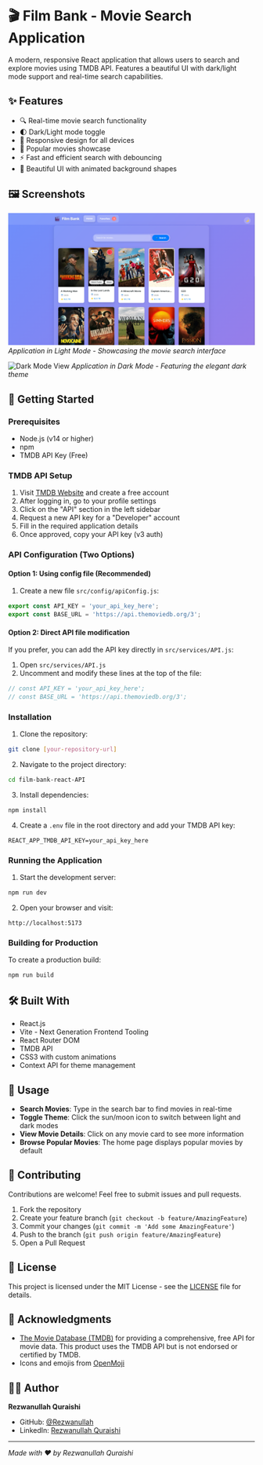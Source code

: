 # 🎬 Film Bank - Movie Search Application

A modern, responsive React application that allows users to search and explore movies using TMDB API. Features a beautiful UI with dark/light mode support and real-time search capabilities.

## ✨ Features

- 🔍 Real-time movie search functionality
- 🌓 Dark/Light mode toggle
- 📱 Responsive design for all devices
- 🎯 Popular movies showcase
- ⚡ Fast and efficient search with debouncing
- 🎨 Beautiful UI with animated background shapes

## 🖼️ Screenshots

![Light Mode View](./screenshots/light.png)
*Application in Light Mode - Showcasing the movie search interface*

![Dark Mode View](./sscreenshots/dark.png)
*Application in Dark Mode - Featuring the elegant dark theme*

## 🚀 Getting Started

### Prerequisites

- Node.js (v14 or higher)
- npm
- TMDB API Key (Free)

### TMDB API Setup

1. Visit [TMDB Website](https://www.themoviedb.org/) and create a free account
2. After logging in, go to your profile settings
3. Click on the "API" section in the left sidebar
4. Request a new API key for a "Developer" account
5. Fill in the required application details
6. Once approved, copy your API key (v3 auth)

### API Configuration (Two Options)

#### Option 1: Using config file (Recommended)
1. Create a new file `src/config/apiConfig.js`:
```javascript
export const API_KEY = 'your_api_key_here';
export const BASE_URL = 'https://api.themoviedb.org/3';
```

#### Option 2: Direct API file modification
If you prefer, you can add the API key directly in `src/services/API.js`:
1. Open `src/services/API.js`
2. Uncomment and modify these lines at the top of the file:
```javascript
// const API_KEY = 'your_api_key_here';
// const BASE_URL = 'https://api.themoviedb.org/3';
```

### Installation

1. Clone the repository:
```bash
git clone [your-repository-url]
```

2. Navigate to the project directory:
```bash
cd film-bank-react-API
```

3. Install dependencies:
```bash
npm install
```

4. Create a `.env` file in the root directory and add your TMDB API key:
```env
REACT_APP_TMDB_API_KEY=your_api_key_here
```

### Running the Application

1. Start the development server:
```bash
npm run dev
```

2. Open your browser and visit:
```
http://localhost:5173
```

### Building for Production

To create a production build:
```bash
npm run build
```

## 🛠️ Built With

- React.js
- Vite - Next Generation Frontend Tooling
- React Router DOM
- TMDB API
- CSS3 with custom animations
- Context API for theme management

## 📝 Usage

- **Search Movies**: Type in the search bar to find movies in real-time
- **Toggle Theme**: Click the sun/moon icon to switch between light and dark modes
- **View Movie Details**: Click on any movie card to see more information
- **Browse Popular Movies**: The home page displays popular movies by default

## 🤝 Contributing

Contributions are welcome! Feel free to submit issues and pull requests.

1. Fork the repository
2. Create your feature branch (`git checkout -b feature/AmazingFeature`)
3. Commit your changes (`git commit -m 'Add some AmazingFeature'`)
4. Push to the branch (`git push origin feature/AmazingFeature`)
5. Open a Pull Request

## 📄 License

This project is licensed under the MIT License - see the [LICENSE](LICENSE) file for details.

## 👏 Acknowledgments

- [The Movie Database (TMDB)](https://www.themoviedb.org/) for providing a comprehensive, free API for movie data. This product uses the TMDB API but is not endorsed or certified by TMDB.
- Icons and emojis from [OpenMoji](https://openmoji.org/)

## 👨‍💻 Author

**Rezwanullah Quraishi**

- GitHub: [@Rezwanullah](https://github.com/rezwanqkhan)
- LinkedIn: [Rezwanullah Quraishi](https://www.linkedin.com/in/rezwanullah-quraishi-608314260/)

---
*Made with ❤️ by Rezwanullah Quraishi*
